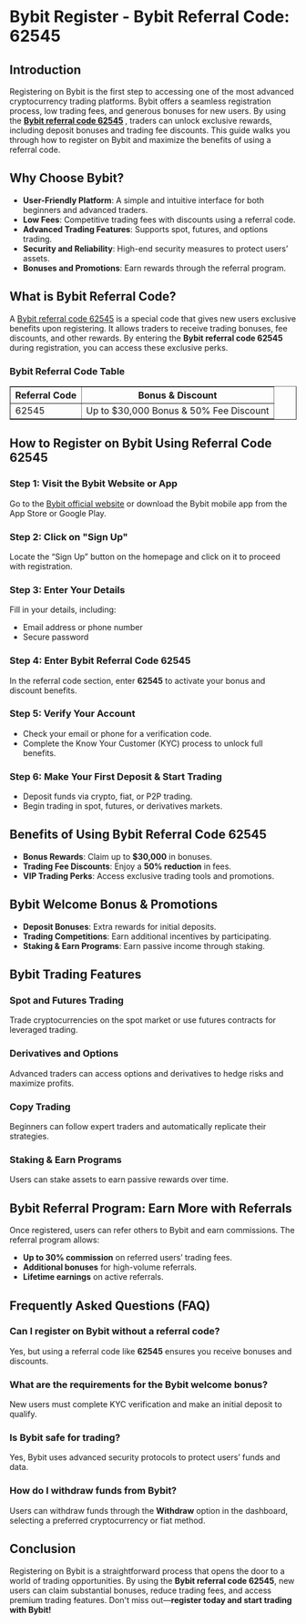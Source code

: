 <h1>Bybit Register - Bybit Referral Code: 62545</h1>
<h2>Introduction</h2>
<p>Registering on Bybit is the first step to accessing one of the most advanced cryptocurrency trading platforms. Bybit offers a seamless registration process, low trading fees, and generous bonuses for new users. By using the <strong><a href="https://github.com/Bybit-Referral-Code/">Bybit referral code 62545</a>
</strong>, traders can unlock exclusive rewards, including deposit bonuses and trading fee discounts. This guide walks you through how to register on Bybit and maximize the benefits of using a referral code.</p>

<h2>Why Choose Bybit?</h2>
<ul>
    <li><strong>User-Friendly Platform</strong>: A simple and intuitive interface for both beginners and advanced traders.</li>
    <li><strong>Low Fees</strong>: Competitive trading fees with discounts using a referral code.</li>
    <li><strong>Advanced Trading Features</strong>: Supports spot, futures, and options trading.</li>
    <li><strong>Security and Reliability</strong>: High-end security measures to protect users’ assets.</li>
    <li><strong>Bonuses and Promotions</strong>: Earn rewards through the referral program.</li>
</ul>

<h2>What is Bybit Referral Code?</h2>
<p>A <a href="https://partner.bybit.com/b/62545" target="_blank" rel="noopener noreferrer">Bybit referral code 62545</a> is a special code that gives new users exclusive benefits upon registering. It allows traders to receive trading bonuses, fee discounts, and other rewards. By entering the <strong>Bybit referral code 62545</strong> during registration, you can access these exclusive perks.</p>

<h3>Bybit Referral Code Table</h3>
<table border="1">
    <tr>
        <th>Referral Code</th>
        <th>Bonus & Discount</th>
    </tr>
    <tr>
        <td>62545</td>
        <td>Up to $30,000 Bonus & 50% Fee Discount</td>
    </tr>
</table>

<h2>How to Register on Bybit Using Referral Code 62545</h2>
<h3>Step 1: Visit the Bybit Website or App</h3>
<p>Go to the <a href="https://www.bybit.com">Bybit official website</a> or download the Bybit mobile app from the App Store or Google Play.</p>

<h3>Step 2: Click on "Sign Up"</h3>
<p>Locate the “Sign Up” button on the homepage and click on it to proceed with registration.</p>

<h3>Step 3: Enter Your Details</h3>
<p>Fill in your details, including:</p>
<ul>
    <li>Email address or phone number</li>
    <li>Secure password</li>
</ul>

<h3>Step 4: Enter Bybit Referral Code 62545</h3>
<p>In the referral code section, enter <strong>62545</strong> to activate your bonus and discount benefits.</p>

<h3>Step 5: Verify Your Account</h3>
<ul>
    <li>Check your email or phone for a verification code.</li>
    <li>Complete the Know Your Customer (KYC) process to unlock full benefits.</li>
</ul>

<h3>Step 6: Make Your First Deposit & Start Trading</h3>
<ul>
    <li>Deposit funds via crypto, fiat, or P2P trading.</li>
    <li>Begin trading in spot, futures, or derivatives markets.</li>
</ul>

<h2>Benefits of Using Bybit Referral Code 62545</h2>
<ul>
    <li><strong>Bonus Rewards</strong>: Claim up to <strong>$30,000</strong> in bonuses.</li>
    <li><strong>Trading Fee Discounts</strong>: Enjoy a <strong>50% reduction</strong> in fees.</li>
    <li><strong>VIP Trading Perks</strong>: Access exclusive trading tools and promotions.</li>
</ul>

<h2>Bybit Welcome Bonus & Promotions</h2>
<ul>
    <li><strong>Deposit Bonuses</strong>: Extra rewards for initial deposits.</li>
    <li><strong>Trading Competitions</strong>: Earn additional incentives by participating.</li>
    <li><strong>Staking & Earn Programs</strong>: Earn passive income through staking.</li>
</ul>

<h2>Bybit Trading Features</h2>
<h3>Spot and Futures Trading</h3>
<p>Trade cryptocurrencies on the spot market or use futures contracts for leveraged trading.</p>

<h3>Derivatives and Options</h3>
<p>Advanced traders can access options and derivatives to hedge risks and maximize profits.</p>

<h3>Copy Trading</h3>
<p>Beginners can follow expert traders and automatically replicate their strategies.</p>

<h3>Staking & Earn Programs</h3>
<p>Users can stake assets to earn passive rewards over time.</p>

<h2>Bybit Referral Program: Earn More with Referrals</h2>
<p>Once registered, users can refer others to Bybit and earn commissions. The referral program allows:</p>
<ul>
    <li><strong>Up to 30% commission</strong> on referred users’ trading fees.</li>
    <li><strong>Additional bonuses</strong> for high-volume referrals.</li>
    <li><strong>Lifetime earnings</strong> on active referrals.</li>
</ul>

<h2>Frequently Asked Questions (FAQ)</h2>
<h3>Can I register on Bybit without a referral code?</h3>
<p>Yes, but using a referral code like <strong>62545</strong> ensures you receive bonuses and discounts.</p>

<h3>What are the requirements for the Bybit welcome bonus?</h3>
<p>New users must complete KYC verification and make an initial deposit to qualify.</p>

<h3>Is Bybit safe for trading?</h3>
<p>Yes, Bybit uses advanced security protocols to protect users’ funds and data.</p>

<h3>How do I withdraw funds from Bybit?</h3>
<p>Users can withdraw funds through the <strong>Withdraw</strong> option in the dashboard, selecting a preferred cryptocurrency or fiat method.</p>

<h2>Conclusion</h2>
<p>Registering on Bybit is a straightforward process that opens the door to a world of trading opportunities. By using the <strong>Bybit referral code 62545</strong>, new users can claim substantial bonuses, reduce trading fees, and access premium trading features. Don't miss out—<strong>register today and start trading with Bybit!</strong></p>
